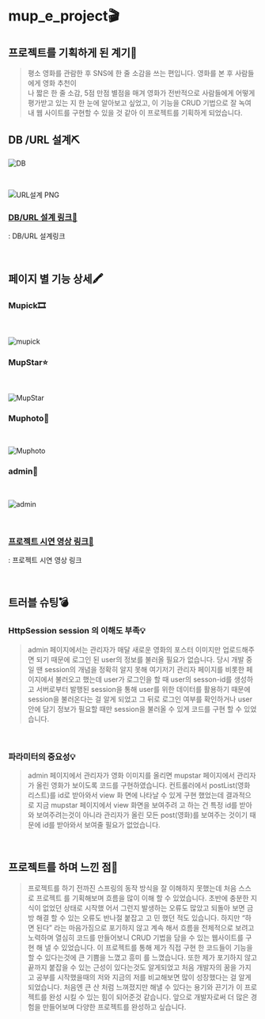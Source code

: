 # mup_e_project🎬

## 프로젝트를 기획하게 된 계기🎈
>평소 영화를 관람한 후 SNS에 한 줄 소감을 쓰는 편입니다. 영화를 본 후 사람들에게 영화 추천이 <br>
>나 짧은 한 줄 소감, 5점 만점 별점을 매겨 영화가 전반적으로 사람들에게 어떻게 평가받고 있는
>지 한 눈에 알아보고 싶었고, 이 기능을 CRUD 기법으로 잘 녹여내 웹 사이트를 구현할 수 있을 것
>같아 이 프로젝트를 기획하게 되었습니다.

## DB /URL 설계⛏

![DB](https://github.com/sam0814/mup_e_project/assets/100101088/0983b148-6597-4d8a-a6f5-189f4da34596)

<br>

![URL설계 PNG](https://github.com/sam0814/mup_e_project/assets/100101088/4aba3ecd-60ea-4529-8d06-db9ee85716bc)

### [DB/URL 설계 링크📄](https://docs.google.com/spreadsheets/d/1Rr4sLkQ-vwmej9jg9o0a0RR1LafXtOKa_nuCFyVYo9Q/edit?usp=sharing)
: DB/URL 설계링크

<br>

## 페이지 별 기능 상세🖍

### Mupick🎞

<br>

![mupick](https://github.com/sam0814/mup_e_project/assets/100101088/6b3ac864-d209-4283-b26b-8a4d6510810e)

### MupStar⭐

<br>

![MupStar](https://github.com/sam0814/mup_e_project/assets/100101088/1bdaeba2-8451-4d52-9278-17e5e02dc28f)


### Muphoto📸

<br>

![Muphoto](https://github.com/sam0814/mup_e_project/assets/100101088/45b9e9d4-4122-49a9-ab6e-8b39e7fe357b)


### admin🔐

<br>

![admin](https://github.com/sam0814/mup_e_project/assets/100101088/052c9c89-8f45-468d-9d2f-c7a0c1cc31bc)

<br>

### [프로젝트 시연 영상 링크📄](https://youtu.be/8VouR_pWO7o)
: 프로젝트 시연 영상 링크

<br>


## 트러블 슈팅💣

### HttpSession session 의 이해도 부족💡
>admin 페이지에서는 관리자가 매달 새로운 영화의 포스터 이미지만 업로드해주면 되기 때문에
>로그인 된 user의 정보를 불러올 필요가 없습니다. 당시 개발 중 일 땐 session의 개념을 정확히
>알지 못해 여기저기 관리자 페이지를 비롯한 페이지에서 불러오고 했는데 user가 로그인을 할 때
>user의 sesson-id를 생성하고 서버로부터 발행된 session을 통해 user를 위한 데이터를 활용하기
>때문에 session을 불러온다는 걸 알게 되었고 그 뒤로 로그인 여부를 확인하거나 user 안에 담기
>정보가 필요할 때만 session을 불러올 수 있게 코드를 구현 할 수 있었습니다.

<br>

### 파라미터의 중요성💡
>admin 페이지에서 관리자가 영화 이미지를 올리면 mupstar 페이지에서 관리자가 올린 영화가
>보이도록 코드를 구현하였습니다. 컨트롤러에서 postList(영화 리스트)를 id로 받아와서 view 화
>면에 나타날 수 있게 구현 했었는데 결과적으로 지금 mupstar 페이지에서 view 화면을 보여주려
>고 하는 건 특정 id를 받아와 보여주려는것이 아니라 관리자가 올린 모든 post(영화)를 보여주는
>것이기 때문에 id를 받아와서 보여줄 필요가 없었습니다.

<br>

## 프로젝트를 하며 느낀 점💎
>프로젝트를 하기 전까진 스프링의 동작 방식을 잘 이해하지 못했는데 처음 스스로 프로젝트
>를 기획해보며 흐름을 많이 이해 할 수 있었습니다. 초반에 충분한 지식이 없었던 상태로 시작했
>어서 그런지 발생하는 오류도 많았고 되돌아 보면 금방 해결 할 수 있는 오류도 반나절 붙잡고 고
>민 했던 적도 있습니다. 하지만 “하면 된다” 라는 마음가짐으로 포기하지 않고 계속 해서 흐름을
>전체적으로 보려고 노력하며 열심히 코드를 만들어보니 CRUD 기법을 담을 수 있는 웹사이트를 구현 해 낼 수 있었습니다.
>이 프로젝트를 통해 제가 직접 구현 한 코드들이 기능을 할 수 있다는것에 큰 기쁨을 느꼈고 흥미
>를 느꼈습니다. 또한 제가 포기하지 않고 끝까지 붙잡을 수 있는 근성이 있다는것도 알게되었고
>처음 개발자의 꿈을 가지고 공부를 시작했을때의 저와 지금의 저를 비교해보면 많이 성장했다는
>걸 알게 되었습니다. 처음엔 큰 산 처럼 느껴졌지만 해낼 수 있다는 용기와 끈기가 이 프로젝트를
>완성 시킬 수 있는 힘이 되어준것 같습니다. 앞으로 개발자로써 더 많은 경험을 만들어보며 다양한 프로젝트를 완성하고 싶습니다.



